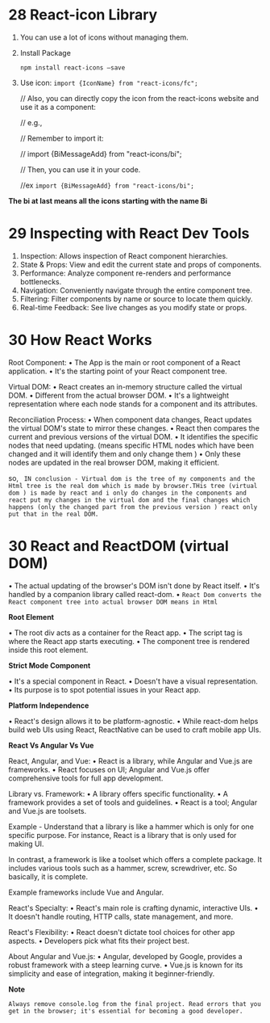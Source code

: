# 28 **React-icon Library**

1. You can use a lot of icons without managing them.

2. Install Package

   `npm install react-icons –save`

3. Use icon:
   `import {IconName} from "react-icons/fc";`

   // Also, you can directly copy the icon from the react-icons website and use it as a component:

   // e.g., <BiMessageAdd/>

   // Remember to import it:

   // import {BiMessageAdd} from "react-icons/bi";

   // Then, you can use it in your code.

   //ex `import {BiMessageAdd} from "react-icons/bi";`

**The bi at last means all the icons starting with the name Bi**

# 29 **Inspecting with React Dev Tools**

1. Inspection: Allows inspection of React component hierarchies.
2. State & Props: View and edit the current state and props of components.
3. Performance: Analyze component re-renders and performance bottlenecks.
4. Navigation: Conveniently navigate through the entire component tree.
5. Filtering: Filter components by name or source to locate them quickly.
6. Real-time Feedback: See live changes as you modify state or props.

# 30 **How React Works**

Root Component:
• The App is the main or root component of a React application.
• It's the starting point of your React component tree.

Virtual DOM:
• React creates an in-memory structure called the virtual DOM.
• Different from the actual browser DOM.
• It's a lightweight representation where each node stands for a component and its attributes.

Reconciliation Process:
• When component data changes, React updates the virtual DOM's state to mirror these changes.
• React then compares the current and previous versions of the virtual DOM.
• It identifies the specific nodes that need updating. (means specific HTML nodes which have been changed and it will identify them and only change them )
• Only these nodes are updated in the real browser DOM, making it efficient.

so,
` IN conclusion - Virtual dom is the tree of my components and the Html tree is the real dom which is made by browser.THis tree (virtual dom ) is made by react and i only do changes in the components and react put my changes in the virtual dom and the final changes which happens (only the changed part from the previous version ) react only put that in the real DOM.`

# 30 **React and ReactDOM (virtual DOM)**

• The actual updating of the browser's DOM isn't done by React itself.
• It's handled by a companion library called react-dom.
• `React Dom converts the React component tree into actual browser DOM means in Html`

**Root Element**

• The root div acts as a container for the React app.
• The script tag is where the React app starts executing.
• The component tree is rendered inside this root element.

**Strict Mode Component**

• It's a special component in React.
• Doesn't have a visual representation.
• Its purpose is to spot potential issues in your React app.

**Platform Independence**

• React's design allows it to be platform-agnostic.
• While react-dom helps build web UIs using React, ReactNative can be used to craft mobile app UIs.

**React Vs Angular Vs Vue**

React, Angular, and Vue:
• React is a library, while Angular and Vue.js are frameworks.
• React focuses on UI; Angular and Vue.js offer comprehensive tools for full app development.

Library vs. Framework:
• A library offers specific functionality.
• A framework provides a set of tools and guidelines.
• React is a tool; Angular and Vue.js are toolsets.

Example - Understand that a library is like a hammer which is only for one specific purpose. For instance, React is a library that is only used for making UI.

In contrast, a framework is like a toolset which offers a complete package. It includes various tools such as a hammer, screw, screwdriver, etc. So basically, it is complete.

Example frameworks include Vue and Angular.

React's Specialty:
• React's main role is crafting dynamic, interactive UIs.
• It doesn't handle routing, HTTP calls, state management, and more.

React's Flexibility:
• React doesn't dictate tool choices for other app aspects.
• Developers pick what fits their project best.

About Angular and Vue.js:
• Angular, developed by Google, provides a robust framework with a steep learning curve.
• Vue.js is known for its simplicity and ease of integration, making it beginner-friendly.

**Note**

`Always remove console.log from the final project.
Read errors that you get in the browser; it's essential for becoming a good developer.`
